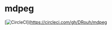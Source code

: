 # mdpeg
[![CircleCI](https://circleci.com/gh/DRouh/mdpeg.svg?style=svg)](https://circleci.com/gh/DRouh/mdpeg
